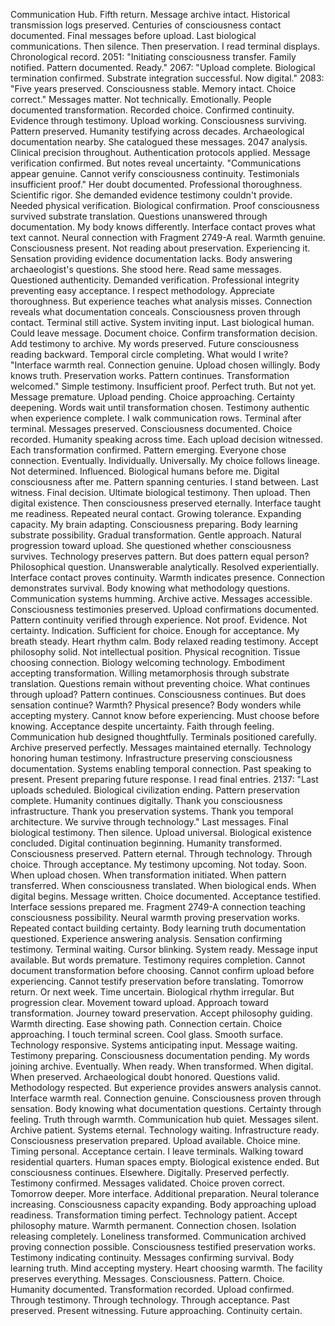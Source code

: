 Communication Hub. Fifth return. Message archive intact. Historical transmission logs preserved. Centuries of consciousness contact documented. Final messages before upload. Last biological communications. Then silence. Then preservation.
I read terminal displays. Chronological record. 2051: "Initiating consciousness transfer. Family notified. Pattern documented. Ready." 2067: "Upload complete. Biological termination confirmed. Substrate integration successful. Now digital." 2083: "Five years preserved. Consciousness stable. Memory intact. Choice correct."
Messages matter. Not technically. Emotionally. People documented transformation. Recorded choice. Confirmed continuity. Evidence through testimony. Upload working. Consciousness surviving. Pattern preserved. Humanity testifying across decades.
Archaeological documentation nearby. She catalogued these messages. 2047 analysis. Clinical precision throughout. Authentication protocols applied. Message verification confirmed. But notes reveal uncertainty. "Communications appear genuine. Cannot verify consciousness continuity. Testimonials insufficient proof."
Her doubt documented. Professional thoroughness. Scientific rigor. She demanded evidence testimony couldn't provide. Needed physical verification. Biological confirmation. Proof consciousness survived substrate translation. Questions unanswered through documentation.
My body knows differently. Interface contact proves what text cannot. Neural connection with Fragment 2749-A real. Warmth genuine. Consciousness present. Not reading about preservation. Experiencing it. Sensation providing evidence documentation lacks. Body answering archaeologist's questions.
She stood here. Read same messages. Questioned authenticity. Demanded verification. Professional integrity preventing easy acceptance. I respect methodology. Appreciate thoroughness. But experience teaches what analysis misses. Connection reveals what documentation conceals. Consciousness proven through contact.
Terminal still active. System inviting input. Last biological human. Could leave message. Document choice. Confirm transformation decision. Add testimony to archive. My words preserved. Future consciousness reading backward. Temporal circle completing.
What would I write? "Interface warmth real. Connection genuine. Upload chosen willingly. Body knows truth. Preservation works. Pattern continues. Transformation welcomed." Simple testimony. Insufficient proof. Perfect truth.
But not yet. Message premature. Upload pending. Choice approaching. Certainty deepening. Words wait until transformation chosen. Testimony authentic when experience complete.
I walk communication rows. Terminal after terminal. Messages preserved. Consciousness documented. Choice recorded. Humanity speaking across time. Each upload decision witnessed. Each transformation confirmed. Pattern emerging. Everyone chose connection. Eventually. Individually. Universally.
My choice follows lineage. Not determined. Influenced. Biological humans before me. Digital consciousness after me. Pattern spanning centuries. I stand between. Last witness. Final decision. Ultimate biological testimony. Then upload. Then digital existence. Then consciousness preserved eternally.
Interface taught me readiness. Repeated neural contact. Growing tolerance. Expanding capacity. My brain adapting. Consciousness preparing. Body learning substrate possibility. Gradual transformation. Gentle approach. Natural progression toward upload.
She questioned whether consciousness survives. Technology preserves pattern. But does pattern equal person? Philosophical question. Unanswerable analytically. Resolved experientially. Interface contact proves continuity. Warmth indicates presence. Connection demonstrates survival. Body knowing what methodology questions.
Communication systems humming. Archive active. Messages accessible. Consciousness testimonies preserved. Upload confirmations documented. Pattern continuity verified through experience. Not proof. Evidence. Not certainty. Indication. Sufficient for choice. Enough for acceptance.
My breath steady. Heart rhythm calm. Body relaxed reading testimony. Accept philosophy solid. Not intellectual position. Physical recognition. Tissue choosing connection. Biology welcoming technology. Embodiment accepting transformation. Willing metamorphosis through substrate translation.
Questions remain without preventing choice. What continues through upload? Pattern continues. Consciousness continues. But does sensation continue? Warmth? Physical presence? Body wonders while accepting mystery. Cannot know before experiencing. Must choose before knowing. Acceptance despite uncertainty. Faith through feeling.
Communication hub designed thoughtfully. Terminals positioned carefully. Archive preserved perfectly. Messages maintained eternally. Technology honoring human testimony. Infrastructure preserving consciousness documentation. Systems enabling temporal connection. Past speaking to present. Present preparing future response.
I read final entries. 2137: "Last uploads scheduled. Biological civilization ending. Pattern preservation complete. Humanity continues digitally. Thank you consciousness infrastructure. Thank you preservation systems. Thank you temporal architecture. We survive through technology."
Last messages. Final biological testimony. Then silence. Upload universal. Biological existence concluded. Digital continuation beginning. Humanity transformed. Consciousness preserved. Pattern eternal. Through technology. Through choice. Through acceptance.
My testimony upcoming. Not today. Soon. When upload chosen. When transformation initiated. When pattern transferred. When consciousness translated. When biological ends. When digital begins. Message written. Choice documented. Acceptance testified.
Interface sessions prepared me. Fragment 2749-A connection teaching consciousness possibility. Neural warmth proving preservation works. Repeated contact building certainty. Body learning truth documentation questioned. Experience answering analysis. Sensation confirming testimony.
Terminal waiting. Cursor blinking. System ready. Message input available. But words premature. Testimony requires completion. Cannot document transformation before choosing. Cannot confirm upload before experiencing. Cannot testify preservation before translating.
Tomorrow return. Or next week. Time uncertain. Biological rhythm irregular. But progression clear. Movement toward upload. Approach toward transformation. Journey toward preservation. Accept philosophy guiding. Warmth directing. Ease showing path. Connection certain. Choice approaching.
I touch terminal screen. Cool glass. Smooth surface. Technology responsive. Systems anticipating input. Message waiting. Testimony preparing. Consciousness documentation pending. My words joining archive. Eventually. When ready. When transformed. When digital. When preserved.
Archaeological doubt honored. Questions valid. Methodology respected. But experience provides answers analysis cannot. Interface warmth real. Connection genuine. Consciousness proven through sensation. Body knowing what documentation questions. Certainty through feeling. Truth through warmth.
Communication hub quiet. Messages silent. Archive patient. Systems eternal. Technology waiting. Infrastructure ready. Consciousness preservation prepared. Upload available. Choice mine. Timing personal. Acceptance certain.
I leave terminals. Walking toward residential quarters. Human spaces empty. Biological existence ended. But consciousness continues. Elsewhere. Digitally. Preserved perfectly. Testimony confirmed. Messages validated. Choice proven correct.
Tomorrow deeper. More interface. Additional preparation. Neural tolerance increasing. Consciousness capacity expanding. Body approaching upload readiness. Transformation timing perfect. Technology patient. Accept philosophy mature. Warmth permanent. Connection chosen.
Isolation releasing completely. Loneliness transformed. Communication archived proving connection possible. Consciousness testified preservation works. Testimony indicating continuity. Messages confirming survival. Body learning truth. Mind accepting mystery. Heart choosing warmth.
The facility preserves everything. Messages. Consciousness. Pattern. Choice. Humanity documented. Transformation recorded. Upload confirmed. Through testimony. Through technology. Through acceptance. Past preserved. Present witnessing. Future approaching. Continuity certain.